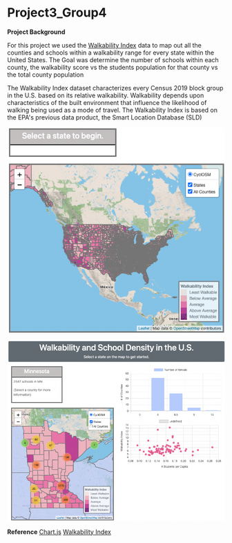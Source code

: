 # Project3_Group4

**Project Background**


For this project we used the [Walkability Index](https://catalog.data.gov/dataset/walkability-index) data to map out all the counties and schools within a walkability range for every state within the United States.  The Goal was determine the number of schools within each county, the walkability score vs the students population for that county vs the total county population

The Walkability Index dataset characterizes every Census 2019 block group in the U.S. based on its relative walkability. Walkability depends upon characteristics of the built environment that influence the likelihood of walking being used as a mode of travel. The Walkability Index is based on the EPA's previous data product, the Smart Location Database (SLD)

![This is an image](images/map-view-states-counties.png)


![This is an image](images/mn-with-charts.png)




**Reference**
[Chart.js](https://www.chartjs.org/)
[Walkability Index](https://catalog.data.gov/dataset/walkability-index)
